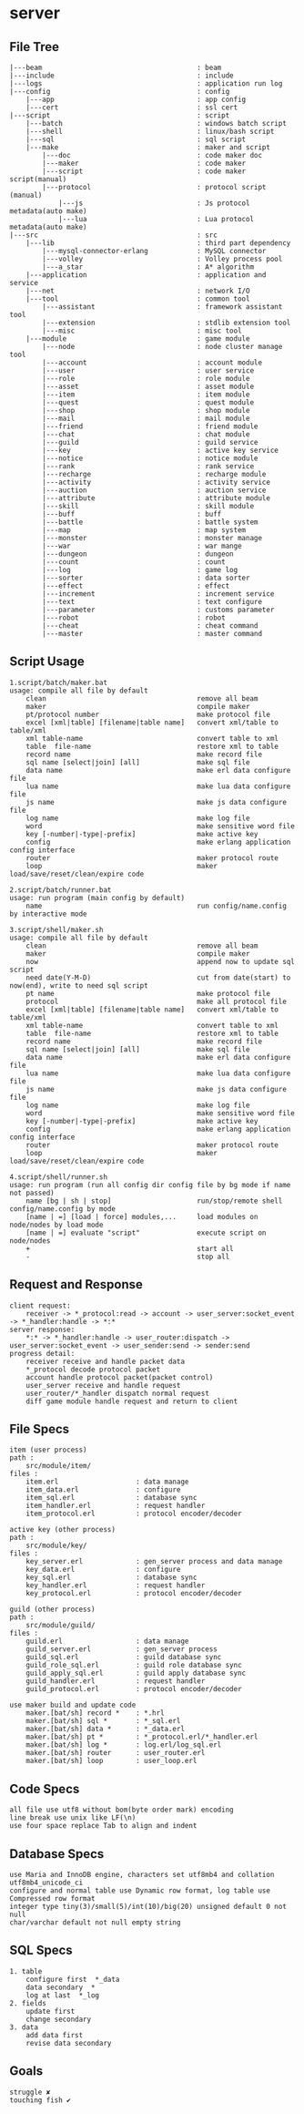 # server

##  **File Tree**
    |---beam                                      : beam  
    |---include                                   : include  
    |---logs                                      : application run log  
    |---config                                    : config  
        |---app                                   : app config  
        |---cert                                  : ssl cert  
    |---script                                    : script  
        |---batch                                 : windows batch script  
        |---shell                                 : linux/bash script  
        |---sql                                   : sql script  
        |---make                                  : maker and script  
            |---doc                               : code maker doc  
            |---maker                             : code maker  
            |---script                            : code maker script(manual)  
            |---protocol                          : protocol script (manual)  
                |---js                            : Js protocol metadata(auto make)  
                |---lua                           : Lua protocol metadata(auto make)  
    |---src                                       : src  
        |---lib                                   : third part dependency  
            |---mysql-connector-erlang            : MySQL connector  
            |---volley                            : Volley process pool  
            |---a_star                            : A* algorithm  
        |---application                           : application and service  
        |---net                                   : network I/O  
        |---tool                                  : common tool  
            |---assistant                         : framework assistant tool  
            |---extension                         : stdlib extension tool  
            |---misc                              : misc tool  
        |---module                                : game module  
            |---node                              : node cluster manage tool   
            |---account                           : account module  
            |---user                              : user service  
            |---role                              : role module  
            |---asset                             : asset module  
            |---item                              : item module  
            |---quest                             : quest module  
            |---shop                              : shop module  
            |---mail                              : mail module  
            |---friend                            : friend module  
            |---chat                              : chat module  
            |---guild                             : guild service  
            |---key                               : active key service  
            |---notice                            : notice module  
            |---rank                              : rank service  
            |---recharge                          : recharge module  
            |---activity                          : activity service  
            |---auction                           : auction service  
            |---attribute                         : attribute module  
            |---skill                             : skill module  
            |---buff                              : buff  
            |---battle                            : battle system  
            |---map                               : map system  
            |---monster                           : monster manage  
            |---war                               : war mange  
            |---dungeon                           : dungeon  
            |---count                             : count  
            |---log                               : game log  
            |---sorter                            : data sorter  
            |---effect                            : effect  
            |---increment                         : increment service  
            |---text                              : text configure  
            |---parameter                         : customs parameter  
            |---robot                             : robot  
            |---cheat                             : cheat command  
            |---master                            : master command  

##  **Script Usage**
    1.script/batch/maker.bat  
    usage: compile all file by default  
        clean                                     remove all beam  
        maker                                     compile maker  
        pt/protocol number                        make protocol file  
        excel [xml|table] [filename|table name]   convert xml/table to table/xml  
        xml table-name                            convert table to xml  
        table  file-name                          restore xml to table  
        record name                               make record file  
        sql name [select|join] [all]              make sql file  
        data name                                 make erl data configure file  
        lua name                                  make lua data configure file  
        js name                                   make js data configure file  
        log name                                  make log file  
        word                                      make sensitive word file  
        key [-number|-type|-prefix]               make active key  
        config                                    make erlang application config interface  
        router                                    maker protocol route  
        loop                                      maker load/save/reset/clean/expire code  

    2.script/batch/runner.bat  
    usage: run program (main config by default)  
        name                                      run config/name.config by interactive mode  

    3.script/shell/maker.sh  
    usage: compile all file by default  
        clean                                     remove all beam  
        maker                                     compile maker  
        now                                       append now to update sql script  
        need date(Y-M-D)                          cut from date(start) to now(end), write to need sql script  
        pt name                                   make protocol file  
        protocol                                  make all protocol file  
        excel [xml|table] [filename|table name]   convert xml/table to table/xml  
        xml table-name                            convert table to xml  
        table  file-name                          restore xml to table  
        record name                               make record file  
        sql name [select|join] [all]              make sql file  
        data name                                 make erl data configure file  
        lua name                                  make lua data configure file  
        js name                                   make js data configure file  
        log name                                  make log file  
        word                                      make sensitive word file  
        key [-number|-type|-prefix]               make active key  
        config                                    make erlang application config interface  
        router                                    maker protocol route  
        loop                                      maker load/save/reset/clean/expire code  

    4.script/shell/runner.sh  
    usage: run program (run all config dir config file by bg mode if name not passed)  
        name [bg | sh | stop]                     run/stop/remote shell config/name.config by mode  
        [name | =] [load | force] modules,...     load modules on node/nodes by load mode  
        [name | =] evaluate "script"              execute script on node/nodes  
        +                                         start all  
        -                                         stop all  

##  **Request and Response**
    client request:  
        receiver -> *_protocol:read -> account -> user_server:socket_event -> *_handler:handle -> *:*  
    server response:  
        *:* -> *_handler:handle -> user_router:dispatch -> user_server:socket_event -> user_sender:send -> sender:send  
    progress detail:  
        receiver receive and handle packet data  
        *_protocol decode protocol packet  
        account handle protocol packet(packet control)  
        user_server receive and handle request  
        user_router/*_handler dispatch normal request  
        diff game module handle request and return to client  


##  **File Specs**
    item (user process)  
    path :  
        src/module/item/  
    files :  
        item.erl                   : data manage  
        item_data.erl              : configure  
        item_sql.erl               : database sync  
        item_handler.erl           : request handler  
        item_protocol.erl          : protocol encoder/decoder  

    active key (other process)  
    path :  
        src/module/key/  
    files :  
        key_server.erl             : gen_server process and data manage   
        key_data.erl               : configure  
        key_sql.erl                : database sync   
        key_handler.erl            : request handler  
        key_protocol.erl           : protocol encoder/decoder  

    guild (other process)  
    path :  
        src/module/guild/  
    files :  
        guild.erl                  : data manage  
        guild_server.erl           : gen_server process  
        guild_sql.erl              : guild database sync  
        guild_role_sql.erl         : guild role database sync  
        guild_apply_sql.erl        : guild apply database sync  
        guild_handler.erl          : request handler  
        guild_protocol.erl         : protocol encoder/decoder  

    use maker build and update code  
        maker.[bat/sh] record *    : *.hrl  
        maker.[bat/sh] sql *       : *_sql.erl  
        maker.[bat/sh] data *      : *_data.erl  
        maker.[bat/sh] pt *        : *_protocol.erl/*_handler.erl  
        maker.[bat/sh] log *       : log.erl/log_sql.erl  
        maker.[bat/sh] router      : user_router.erl  
        maker.[bat/sh] loop        : user_loop.erl  


##  **Code Specs**
    all file use utf8 without bom(byte order mark) encoding  
    line break use unix like LF(\n)  
    use four space replace Tab to align and indent  


##  **Database Specs**
    use Maria and InnoDB engine, characters set utf8mb4 and collation utf8mb4_unicode_ci  
    configure and normal table use Dynamic row format, log table use Compressed row format  
    integer type tiny(3)/small(5)/int(10)/big(20) unsigned default 0 not null  
    char/varchar default not null empty string  

##  **SQL Specs**
    1. table  
        configure first  *_data  
        data secondary  *  
        log at last  *_log  
    2. fields  
        update first  
        change secondary  
    3. data  
        add data first
        revise data secondary  


##  **Goals**
    struggle ✘
    touching fish ✔
